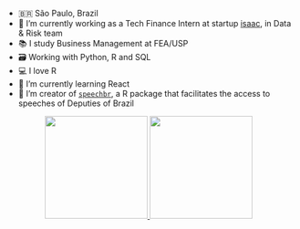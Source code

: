 
- 🇧🇷 São Paulo, Brazil
- 🔭 I’m currently working as a Tech Finance Intern at startup [isaac](https://isaac.com.br/), in Data & Risk team
- 📚 I study Business Management at FEA/USP
- 🗃 Working with Python, R and SQL
- 💻 I love R
- 🌱 I’m currently learning React
- 👯 I’m creator of [`speechbr`](https://github.com/dcardosos/speechbr), a R package that facilitates the access to speeches of Deputies of Brazil

<div align="center">
  <a href="https://github.com/dcardosos">
  <img height="180em" src="https://github-readme-stats.vercel.app/api?username=dcardosos&show_icons=true&theme=tokyonight&include_all_commits=true&count_private=true"/>
  <img height="180em" src="https://github-readme-stats.vercel.app/api/top-langs/?username=dcardosos&layout=compact&langs_count=7&theme=tokyonight"/>
</div>
